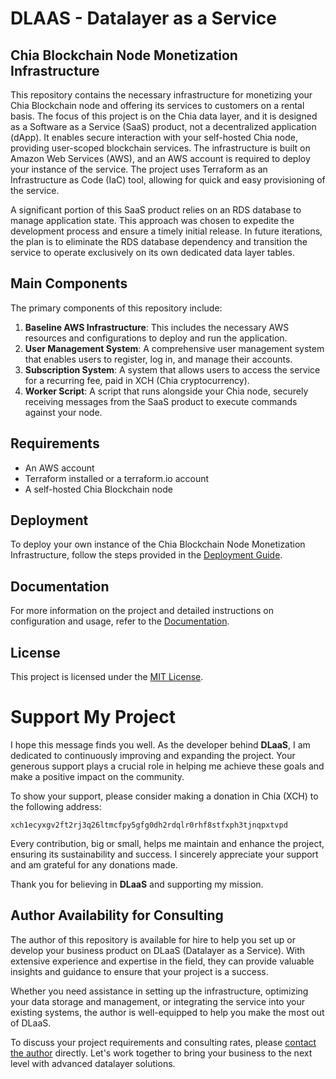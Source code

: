 # DLAAS - Datalayer as a Service
## Chia Blockchain Node Monetization Infrastructure

This repository contains the necessary infrastructure for monetizing your Chia Blockchain node and offering its services to customers on a rental basis. The focus of this project is on the Chia data layer, and it is designed as a Software as a Service (SaaS) product, not a decentralized application (dApp). It enables secure interaction with your self-hosted Chia node, providing user-scoped blockchain services. The infrastructure is built on Amazon Web Services (AWS), and an AWS account is required to deploy your instance of the service. The project uses Terraform as an Infrastructure as Code (IaC) tool, allowing for quick and easy provisioning of the service.

A significant portion of this SaaS product relies on an RDS database to manage application state. This approach was chosen to expedite the development process and ensure a timely initial release. In future iterations, the plan is to eliminate the RDS database dependency and transition the service to operate exclusively on its own dedicated data layer tables.

## Main Components

The primary components of this repository include:

1. **Baseline AWS Infrastructure**: This includes the necessary AWS resources and configurations to deploy and run the application.
2. **User Management System**: A comprehensive user management system that enables users to register, log in, and manage their accounts.
3. **Subscription System**: A system that allows users to access the service for a recurring fee, paid in XCH (Chia cryptocurrency).
4. **Worker Script**: A script that runs alongside your Chia node, securely receiving messages from the SaaS product to execute commands against your node.

## Requirements

- An AWS account
- Terraform installed or a terraform.io account
- A self-hosted Chia Blockchain node

## Deployment

To deploy your own instance of the Chia Blockchain Node Monetization Infrastructure, follow the steps provided in the [Deployment Guide](./docs/deployment.md).

## Documentation

For more information on the project and detailed instructions on configuration and usage, refer to the [Documentation](./docs).

## License

This project is licensed under the [MIT License](./LICENSE).

# Support My Project

I hope this message finds you well. As the developer behind **DLaaS**, I am dedicated to continuously improving and expanding the project. Your generous support plays a crucial role in helping me achieve these goals and make a positive impact on the community.

To show your support, please consider making a donation in Chia (XCH) to the following address:

```
xch1ecyxgv2ft2rj3q26ltmcfpy5gfg0dh2rdqlr0rhf8stfxph3tjnqpxtvpd
```

Every contribution, big or small, helps me maintain and enhance the project, ensuring its sustainability and success. I sincerely appreciate your support and am grateful for any donations made.

Thank you for believing in **DLaaS** and supporting my mission.

## Author Availability for Consulting

The author of this repository is available for hire to help you set up or develop your business product on DLaaS (Datalayer as a Service). With extensive experience and expertise in the field, they can provide valuable insights and guidance to ensure that your project is a success.

Whether you need assistance in setting up the infrastructure, optimizing your data storage and management, or integrating the service into your existing systems, the author is well-equipped to help you make the most out of DLaaS.

To discuss your project requirements and consulting rates, please [contact the author](mailto:your-email@example.com) directly. Let's work together to bring your business to the next level with advanced datalayer solutions.